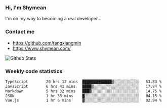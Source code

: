 ### Hi, I'm Shymean

I'm on my way to becoming a real developer...

### Contact me

- <https://github.com/tangxiangmin>
- <https://www.shymean.com/>

![Github Stats](https://github-readme-stats.vercel.app/api?username=tangxiangmin&show_icons=true&theme=dark)


###  Weekly code statistics

<!--START_SECTION:waka-->

```txt
TypeScript        20 hrs 12 mins  █████████████▒░░░░░░░░░░░   53.83 %
JavaScript        6 hrs 41 mins   ████▒░░░░░░░░░░░░░░░░░░░░   17.84 %
Markdown          5 hrs 32 mins   ███▓░░░░░░░░░░░░░░░░░░░░░   14.75 %
JSON              1 hr 33 mins    █░░░░░░░░░░░░░░░░░░░░░░░░   04.15 %
Vue.js            1 hr 6 mins     ▓░░░░░░░░░░░░░░░░░░░░░░░░   02.94 %
```

<!--END_SECTION:waka-->